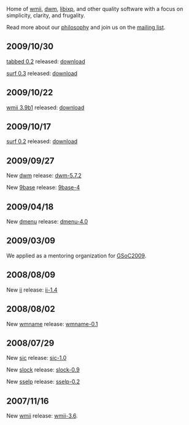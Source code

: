 Home of [wmii](http://wmii.suckless.org), [dwm](http://dwm.suckless.org), [libixp](http://libs.suckless.org/libixp), and other quality
software with a focus on simplicity, clarity, and frugality.

Read more about our [philosophy](/common/) and join us on the [mailing list](common/community).

2009/10/30
----------
[tabbed 0.2](http://tools.suckless.org/tabbed) released: [download](http://dl.suckless.org/tools/tabbed-0.1.tar.gz)

[surf 0.3](http://surf.suckless.org/) released: [download](http://dl.suckless.org/surf/surf-0.2.tar.gz)

2009/10/22
---------
[wmii 3.9b1](http://wmii.suckless.org/) released: [download](http://dl.suckless.org/wmii/wmii+ixp-3.9b1.tbz)

2009/10/17
----------
[surf 0.2](http://surf.suckless.org/) released: [download](http://dl.suckless.org/surf/surf-0.2.tar.gz)

2009/09/27
----------
New [dwm](http://dwm.suckless.org) release: [dwm-5.7.2](http://dl.suckless.org/dwm/dwm-5.7.2.tar.gz)

New [9base](http://tools.suckless.org/9base) release: [9base-4](http://dl.suckless.org/tools/9base-4.tar.gz)

2009/04/18
----------
New [dmenu](http://tools.suckless.org/dmenu) release: [dmenu-4.0](http://dl.suckless.org/tools/dmenu-4.0.tar.gz)

2009/03/09
----------
We applied as a mentoring organization for [GSoC2009](http://suckless.org/common/project_ideas).

2008/08/09
----------
New [ii](http://tools.suckless.org/ii) release: [ii-1.4](http://dl.suckless.org/tools/ii-1.4.tar.gz)

2008/08/02
----------
New [wmname](http://tools.suckless.org/wmname) release: [wmname-0.1](http://dl.suckless.org/tools/wmname-0.1.tar.gz)

2008/07/29
----------
New [sic](http://tools.suckless.org/sic) release: [sic-1.0](http://dl.suckless.org/tools/sic-1.0.tar.gz)

New [slock](http://tools.suckless.org/slock) release: [slock-0.9](http://dl.suckless.org/tools/slock-0.9.tar.gz)

New [sselp](http://tools.suckless.org/sselp) release: [sselp-0.2](http://dl.suckless.org/tools/sselp-0.2.tar.gz)

2007/11/16
----------
New [wmii](http://wmii.suckless.org) release: [wmii-3.6](http://dl.suckless.org/wmii/wmii-3.6.tar.gz).

